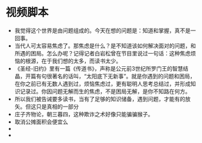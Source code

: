 # 视频脚本
- 我觉得这个世界是由问题组成的。今天在想的问题是：知道和掌握，真不是一回事。
- 当代人可太容易焦虑了。那焦虑是什么？是不知道该如何解决面对的问题，和所遇的困局。怎么办呢？记得记者白岩松曾在节目里说过一句话：这种焦虑烦恼的根源，在于我们想的太多，而读书太少。
- 《圣经-旧约》里有一篇《传道书》，声称是公元前3世纪所罗门王的智慧结晶，开篇有句很著名的话叫，“太阳底下无新事”。就是你遇到的问题和困局，在你之前已有无数人遇到过，烦恼焦虑过，更有聪明人思考总结过，并形成知识记录过。你因问题无解而生的焦虑，不是困局无解，是你不知路在何方。
- 所以我们被告诫要多读书，当有了足够的知识储备，遇到问题，才能有的放矢。但这只是真相的一部分
- 庄子齐物论，朝三暮四，这种欺诈之术好像只能骗骗猴子。
- 取消公摊面积会便宜么
-
-